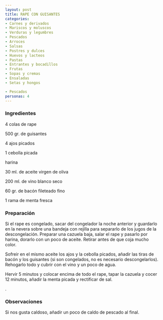 ```yaml
---
layout: post
title: RAPE CON GUISANTES
categories:
- Carnes y derivados
- Mariscos y moluscos
- Verduras y legumbres
- Pescados
- Arroces
- Salsas
- Postres y dulces
- Huevos y lacteos
- Pastas
- Entrantes y bocadillos
- Frutas
- Sopas y cremas
- Ensaladas
- Setas y hongos

- Pescados
personas: 4 
---
```

<h3>Ingredientes</h3>
4 colas de rape

500 gr. de guisantes

4 ajos picados

1 cebolla picada

harina

30 ml. de aceite virgen de oliva

200 ml. de vino blanco seco

60 gr. de bacón fileteado fino

1 rama de menta fresca

<h3>Preparación</h3>
Si el rape es congelado, sacar del congelador la noche anterior y guardarlo en la nevera sobre una bandeja con rejilla para separarlo de los jugos de la descongelación. Preparar una cazuela baja, salar el rape y pasarlo por harina, dorarlo con un poco de aceite. Retirar antes de que coja mucho color.

Sofreir en el mismo aceite los ajos y la cebolla picados, añadir las tiras de bacón y los guisantes (si son congelados, no es necesario descongelarlos). Rehogarlo todo y cubrir con el vino y un poco de agua.

Hervir 5 minutos y colocar encima de todo el rape, tapar la cazuela y cocer 12 minutos, añadir la menta picada y rectificar de sal.

.

<h3>Observaciones</h3>
Si nos gusta caldoso, añadir un poco de caldo de pescado al final.


